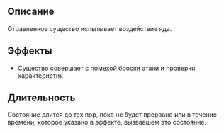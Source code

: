 ## Описание
Отравленное существо испытывает воздействие яда.

## Эффекты
- Существо совершает с помехой броски атаки и проверки характеристик

## Длительность
Состояние длится до тех пор, пока не будет прервано или в течение времени, которое указано в эффекте, вызвавшем это состояние. 